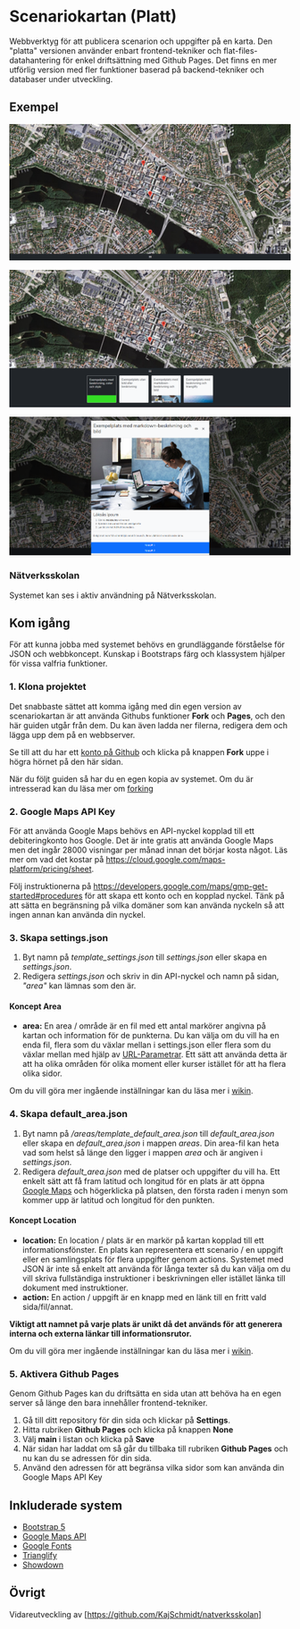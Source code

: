 # Scenariokartan (Platt)

Webbverktyg för att publicera scenarion och uppgifter på en karta. Den "platta" versionen använder enbart frontend-tekniker och flat-files-datahantering för enkel driftsättning med Github Pages. Det finns en mer utförlig version med fler funktioner baserad på backend-tekniker och databaser under utveckling.

## Exempel

![Exempel 1](/examples/images/example1.png)

![Exempel 2](/examples/images/example2.png)

![Exempel 3](/examples/images/example3.png)

### Nätverksskolan

Systemet kan ses i aktiv användning på Nätverksskolan.

## Kom igång

För att kunna jobba med systemet behövs en grundläggande förståelse för JSON och webbkoncept. Kunskap i Bootstraps färg och klassystem hjälper för vissa valfria funktioner.

### 1. Klona projektet

Det snabbaste sättet att komma igång med din egen version av scenariokartan är att använda Githubs funktioner **Fork** och **Pages**, och den här guiden utgår från dem. Du kan även ladda ner filerna, redigera dem och lägga upp dem på en webbserver. 

Se till att du har ett [konto på Github](https://docs.github.com/en/free-pro-team@latest/github/getting-started-with-github/signing-up-for-github) och klicka på knappen **Fork** uppe i högra hörnet på den här sidan.

När du följt guiden så har du en egen kopia av systemet. Om du är intresserad kan du läsa mer om [forking](https://docs.github.com/en/free-pro-team@latest/github/getting-started-with-github/fork-a-repo.)

### 2. Google Maps API Key

För att använda Google Maps behövs en API-nyckel kopplad till ett debiteringkonto hos Google. Det är inte gratis att använda Google Maps men det ingår 28000 visningar per månad innan det börjar kosta något. Läs mer om vad det kostar på https://cloud.google.com/maps-platform/pricing/sheet.

Följ instruktionerna på https://developers.google.com/maps/gmp-get-started#procedures för att skapa ett konto och en kopplad nyckel. Tänk på att sätta en begränsning på vilka domäner som kan använda nyckeln så att ingen annan kan använda din nyckel.

### 3. Skapa settings.json

1. Byt namn på *template_settings.json* till *settings.json* eller skapa en *settings.json*.
2. Redigera *settings.json* och skriv in din API-nyckel och namn på sidan, *"area"* kan lämnas som den är.

#### Koncept Area

* **area:** En area / område är en fil med ett antal markörer angivna på kartan och information för de punkterna. Du kan välja om du vill ha en enda fil, flera som du växlar mellan i settings.json eller flera som du växlar mellan med hjälp av [URL-Parametrar](https://github.com/KajSchmidt/scenariokartan_platt/wiki/URL-parametrar). Ett sätt att använda detta är att ha olika områden för olika moment eller kurser istället för att ha flera olika sidor.

Om du vill göra mer ingående inställningar kan du läsa mer i [wikin](https://github.com/KajSchmidt/scenariokartan_platt/wiki/settings.json).

### 4. Skapa default_area.json

1. Byt namn på */areas/template_default_area.json* till *default_area.json* eller skapa en *default_area.json* i mappen *areas*. Din area-fil kan heta vad som helst så länge den ligger i mappen *area* och är angiven i *settings.json*.
2. Redigera *default_area.json* med de platser och uppgifter du vill ha. Ett enkelt sätt att få fram latitud och longitud för en plats är att öppna [Google Maps](https://www.google.se/maps) och högerklicka på platsen, den första raden i menyn som kommer upp är latitud och longitud för den punkten.

#### Koncept Location

* **location:** En location / plats är en markör på kartan kopplad till ett informationsfönster. En plats kan representera ett scenario / en uppgift eller en samlingsplats för flera uppgifter genom actions. Systemet med JSON är inte så enkelt att använda för långa texter så du kan välja om du vill skriva fullständiga instruktioner i beskrivningen eller istället länka till dokument med instruktioner.
* **action:** En action / uppgift är en knapp med en länk till en fritt vald sida/fil/annat.

**Viktigt att namnet på varje plats är unikt då det används för att generera interna och externa länkar till informationsrutor.**

Om du vill göra mer ingående inställningar kan du läsa mer i [wikin](https://github.com/KajSchmidt/scenariokartan_platt/wiki/area.json).

### 5. Aktivera Github Pages

Genom Github Pages kan du driftsätta en sida utan att behöva ha en egen server så länge den bara innehåller frontend-tekniker.

1. Gå till ditt repository för din sida och klickar på **Settings**.
2. Hitta rubriken **Github Pages** och klicka på knappen **None**
3. Välj **main** i listan och klicka på **Save**
4. När sidan har laddat om så går du tillbaka till rubriken **Github Pages** och nu kan du se adressen för din sida.
5. Använd den adressen för att begränsa vilka sidor som kan använda din Google Maps API Key

## Inkluderade system

* [Bootstrap 5](https://getbootstrap.com/)
* [Google Maps API](https://developers.google.com/maps/documentation)
* [Google Fonts](https://fonts.google.com/)
* [Trianglify](https://github.com/qrohlf/trianglify)
* [Showdown](https://github.com/showdownjs/showdown)

## Övrigt

Vidareutveckling av [https://github.com/KajSchmidt/natverksskolan]